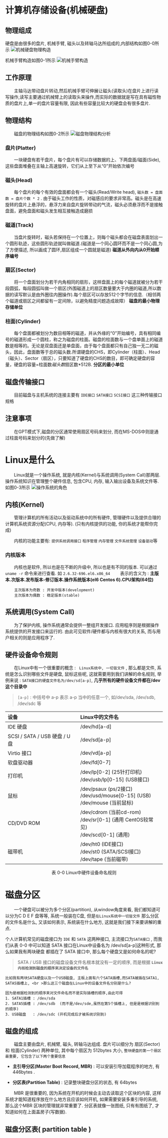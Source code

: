 # 计算机存储设备(机械硬盘)

## 物理组成

硬盘是由很多的盘片, 机械手臂, 磁头以及转轴马达所组成的,内部结构如图0-0所示
![机械硬盘物理构造](https://github.com/gkdaxue/linux/raw/master/image/chapter_00.png)

机械手臂构造如图0-1所示
![机械手臂构造](https://github.com/gkdaxue/linux/raw/master/image/chapter_01.png)

## 工作原理

    主轴马达带动盘片转动,然后机械手臂可伸展让磁头(读取头)在盘片上进行读写操作,读写主要通过机械臂上的读取头来操作,而实际的数据就是写在具有磁性物质的盘片上,单一的盘片容量有限, 因此有些容量比较大的硬盘会有很多盘片.

## 物理结构

    磁盘的物理结构如图0-2所示
![磁盘物理结构分析](https://github.com/gkdaxue/linux/raw/master/image/chapter_02.png)    

### 盘片(Platter)

    一块硬盘有若干盘片，每个盘片有可以存储数据的上、下两盘面/磁面(Side), 这些盘面堆叠在主轴上高速旋转，它们从上至下从“0”开始依次编号

### 磁头(Head)

    每个盘片的每个有效的盘面都会有一个磁头(Read/Write head), `磁头数 = 盘面数 = 盘片个数 * 2` . 由于磁头工作的性质，对磁感应的要求非常高。磁头是在高速旋转的盘片上悬浮的，悬浮力来自盘片旋转带动的气流，磁头必须悬浮而不是接触盘面，避免盘面和磁头发生相互接触造成磨损

### 磁道(Track)

    当盘片旋转时，磁头若保持在一个位置上，则每个磁头都会在磁盘表面划出一个圆形轨迹，这些圆形轨迹就叫做磁道.(磁道是一个同心圆环而不是一个同心圆,为了方便描述, 所以画成了圆环,扇区组成一个圆就是磁道) **磁道从外向内从0开始顺序编号**

### 扇区(Sector)

    将一个盘面划分为若干内角相同的扇形，这样盘面上的每个磁道就被分为若干段圆弧，每段圆弧叫做一个扇区(外围磁道上的扇区数量要大于内圈的磁道,所以数据的读写默认是由外圈往内圈操作).每个扇区可以存放512个字节的信息.（相邻两个磁道或扇区之间都留有一定间隙，以避免精度问题造成故障） **磁盘的最小物理存储单位**

### 柱面(Cylinder)

    每个盘面都被划分为数目相等的磁道，并从外缘的“0”开始编号，具有相同编号的磁道形成一个圆柱，称之为磁盘的柱面。磁盘的柱面数与一个盘单面上的磁道数是相等的。无论是双盘面还是单盘面，由于每个盘面都只有自己独一无二的磁头，因此，盘面数等于总的磁头数.所谓硬盘的CHS，即Cylinder（柱面）、Head（磁头）、Sector（扇区），只要知道了硬盘的CHS的数目，即可确定硬盘的容量，硬盘的容量=柱面数*磁头数*扇区数*512B.     **分区的最小单位**

## 磁盘传输接口

    目前磁盘与主机系统的连接主要有 `IDE接口` `SATA接口` `SCSI接口` 这三种传输接口规格

## 注意事项

    在GPT模式下,磁盘的分区通常使用扇区号码来划分, 而在MS-DOS中则是通过柱面号码来划分的(先做了解)

# Linux是什么

    Linux就是一个操作系统, 就是内核(Kernel)与系统调用(System Call)那两层. 操作系统知识在管理整个硬件信息, 包含CPU, 内存, 输入输出设备及系统文件等. 如图0-3所示
![操作系统的角色](https://github.com/gkdaxue/linux/raw/master/image/chapter_03.png)  

## 内核(Kernel)

    管理计算机的所有活动以及驱动系统中的所有硬件, 管理硬件以及提供合理的计算机系统资源分配(CPU, 内存等). (只有内核提供的功能, 你的系统才能帮你完成)    

    内核的功能主要有: `提供系统调用接口` `程序管理` `内存管理` `文件系统管理` `设备驱动`等 

### 内核版本

    内核也是软件, 所以也是在不断的升级中, 所以也是有不同的版本. 可以通过 `uname -r` 命令来进行查看.  如 `2.6.32-696.el6.x86_64`
    表示的含义为 : **主版本.次版本.发布版本-修订版本.操作系统版本(el6 Centos 6).CPU架构(64位)**

```
    主次版本为奇数 : 开发中版本(development)
    主次版本为偶数 : 稳定版本(stable)
```

## 系统调用(System Call)

    为了保护内核, 操作系统通常会提供一整组开发接口. 应用程序则是根据操作系统提供的开发接口来运行的. 由此可见软件/硬件都与内核有很大的关系, 而与用户相关的则是应用程序了. 

## 硬件设备命令规则

    在Linux中有一个很重要的概念 : ` Linux系统中, 一切皆文件` , 那么都是文件, 系统是怎么识别哪些文件是硬盘, 鼠标这些呢, 这就需要用到我们讲解的命名规则, 举例来说 : `SATA接口的硬盘文件名为/dev/sd[a-p]`, **几乎所有的硬件设备文件都在/dev这个目录中**

> `[a-p]` : 中括号中 a-p 表示 a-p 当中的任意一个,  如/dev/sda, /dev/sdb, /dev/sdc 等

| 设备                        | Linux中的文件名                                                                       |
|:------------------------- |:-------------------------------------------------------------------------------- |
| IDE 硬盘                    | /dev/hd\[a-d\]                                                                   |
| SCSI / SATA / USB 硬盘 / U盘 | /dev/sd\[a-p\]                                                                   |
| Virtio 接口                 | /dev/vd\[a-p\]                                                                   |
| 软盘驱动器                     | /dev/fd\[0-7\]                                                                   |
| 打印机                       | /dev/lp\[0-2\] (25针打印机)<br>/dev/usb/lp\[0-15\] (USB接口)                           |
| 鼠标                        | /dev/psaux (ps/2接口)<br>/dev/usd/mouse\[0-15\] (USB)<br>/dev/mouse (当前鼠标)         |
| CD/DVD ROM                | /dev/cdrom (当前cd-rom) <br>/dev/sr\[0-1\] (通用 CentOS较常见) <br>/dev/scd\[0-1\] (通用) |
| 磁带机                       | /dev/ht0 (IDE接口)<br>/dev/st0 (SATA/SCSI接口)<br>/dev/tape (当前磁带)                   |

<center>表 0-0 Linux中硬件设备命名规则</center>

# 磁盘分区

    一个硬盘可以被分为多个分区(partition),  从window角度来看, 我们都知道可以分为C D E F 盘等等, 系统一般装在C盘, 但是`在Linux系统中一切皆文件` 那么分区的文件名是什么, 又该如何表示, 系统装在什么地方, 这就是我们接下来要讲解的重点.

个人计算机常见的磁盘接口为 `IDE` 和 `SATA` 这两种接口, 主流接口为`SATA接口` , 而我们从表 0-0 中可以知道 SATA 接口在Linux中设备名为 /dev/sd\[a-p\]这种形式, 那么如果我有两块硬盘 都插在了 SATA 接口中, 那么每个硬盘又是如何命名的呢?

> SATA / USB 接口的磁盘设备文件名根本就没有一定的顺序,  而是根据 **`Linux内核检测到磁盘的顺序来决定设备的文件名`** 

```
比如我有两块SATA硬盘以及一个USB磁盘, 主板上面有六个SATA插槽,而SATA被插在SATA1, SATA5插槽上, <br >那么这三个磁盘在Linux中的设备文件名分别是什么?

因为是根据检测到的顺序来对文件命名而不是实际插槽的顺序,由此可得
1. SATA1插槽 : /dev/sda
2. SATA5插槽 : /dev/sdb  (而不是/dev/sde,虽然在第5个插槽上, 但是是根据识别到的顺序)
3. USB磁盘   : /dev/sdc (开机完成后才被系统识别到)
```

## 磁盘的组成

    磁盘主要由盘片, 机械臂, 磁头, 转轴马达组成.  盘片可以细分为 扇区(Sector) 和 柱面(Cylinder) 两种单位, 其中每个扇区为 512bytes 大小, `整块硬盘的第一个扇区最重要, 它包含了以下两个重要信息`  

- **主引导分区(Master Boot Record, MBR)** : 可以安装引导加载程序的地方, 有 446bytes .

- **分区表(Partition Table)** : 记录整块硬盘分区的状态, 有 64bytes

    MBR 是很重要的, 因为系统在开机的时候会主动去读取这个区块的内容, 这样系统才能知道程序放在什么地方且应该如何开机, 如果需要安装多重引导的系统, 那么这个MBR 区块的管理就非常重要了.  分区表就像一张图纸, 只有有图纸了, 才知道如何在上面盖房子(写数据).

## 磁盘分区表( partition table )


